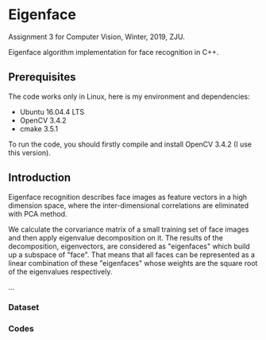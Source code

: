 # Eigenface

Assignment 3 for Computer Vision, Winter, 2019, ZJU.

Eigenface algorithm implementation for face recognition in C++.

## Prerequisites

The code works only in Linux, here is my environment and dependencies:

- Ubuntu 16.04.4 LTS
- OpenCV 3.4.2
- cmake 3.5.1

To run the code, you should firstly compile and install OpenCV 3.4.2 (I use this version).

## Introduction

Eigenface recognition describes face images as feature vectors in a high dimension space, where the inter-dimensional correlations are eliminated with PCA method.

We calculate the corvariance matrix of a small training set of face images and then apply eigenvalue decomposition on it. The results of the decomposition, eigenvectors, are considered as "eigenfaces" which build up a subspace of "face". That means that all faces can be represented as a linear combination of these "eigenfaces" whose weights are the square root of the eigenvalues respectively.

...

### Dataset

### Codes
